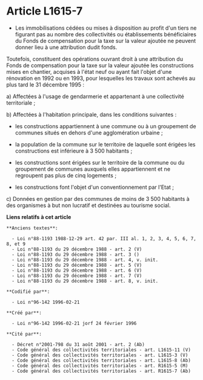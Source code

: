 # Article L1615-7

- Les immobilisations cédées ou mises à disposition au profit d'un tiers ne figurant pas au nombre des collectivités ou
établissements bénéficiaires du Fonds de compensation pour la taxe sur la valeur ajoutée ne peuvent donner lieu à une
attribution dudit fonds.

Toutefois, constituent des opérations ouvrant droit à une attribution du Fonds de compensation pour la taxe sur la valeur
ajoutée les constructions mises en chantier, acquises à l'état neuf ou ayant fait l'objet d'une rénovation en 1992 ou en
1993, pour lesquelles les travaux sont achevés au plus tard le 31 décembre 1995 :

a) Affectées à l'usage de gendarmerie et appartenant à une collectivité territoriale ;

b) Affectées à l'habitation principale, dans les conditions suivantes :

- les constructions appartiennent à une commune ou à un groupement de communes situés en dehors d'une agglomération urbaine ;

- la population de la commune sur le territoire de laquelle sont érigées les constructions est inférieure à 3 500 habitants ;

- les constructions sont érigées sur le territoire de la commune ou du groupement de communes auxquels elles appartiennent et
ne regroupent pas plus de cinq logements ;

- les constructions font l'objet d'un conventionnement par l'Etat ;

c) Données en gestion par des communes de moins de 3 500 habitants à des organismes à but non lucratif et destinées au
tourisme social.

**Liens relatifs à cet article**

	**Anciens textes**:

	  - Loi n°88-1193 1988-12-29 art. 42 par. III al. 1, 2, 3, 4, 5, 6, 7, 8, et 9
	  - Loi n°88-1193 du 29 décembre 1988 - art. 2 (V)
	  - Loi n°88-1193 du 29 décembre 1988 - art. 3 ()
	  - Loi n°88-1193 du 29 décembre 1988 - art. 4, v. init.
	  - Loi n°88-1193 du 29 décembre 1988 - art. 5 (V)
	  - Loi n°88-1193 du 29 décembre 1988 - art. 6 (V)
	  - Loi n°88-1193 du 29 décembre 1988 - art. 7 (V)
	  - Loi n°88-1193 du 29 décembre 1988 - art. 8, v. init.

	**Codifié par**:

	  - Loi n°96-142 1996-02-21

	**Créé par**:

	  - Loi n°96-142 1996-02-21 jorf 24 février 1996

	**Cité par**:

	  - Décret n°2001-798 du 31 août 2001 - art. 2 (Ab)
	  - Code général des collectivités territoriales - art. L1615-11 (V)
	  - Code général des collectivités territoriales - art. L1615-3 (V)
	  - Code général des collectivités territoriales - art. L1615-8 (Ab)
	  - Code général des collectivités territoriales - art. R1615-5 (M)
	  - Code général des collectivités territoriales - art. R1615-7 (Ab)
